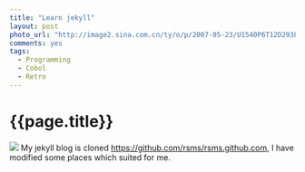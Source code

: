 ```yaml
---
title: "Learn jekyll"
layout: post
photo_url: "http://image2.sina.com.cn/ty/o/p/2007-05-23/U1540P6T12D2938692F45DT20070523163340.jpg"
comments: yes
tags:
  - Programming
  - Cobol
  - Retro
---
```


# {{page.title}}
![](http://image2.sina.com.cn/ty/o/p/2007-05-23/U1540P6T12D2938692F45DT20070523163340.jpg)
My jekyll blog is cloned https://github.com/rsms/rsms.github.com, I have modified some places which suited for me.




